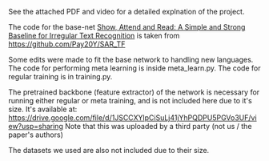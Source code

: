 See the attached PDF and video for a detailed explnation of the project.

The code for the base-net [Show, Attend and Read: A Simple and Strong Baseline for Irregular Text Recognition](https://arxiv.org/pdf/1811.00751.pdf) is taken from https://github.com/Pay20Y/SAR_TF

Some edits were made to fit the base network to handling new languages. The code for performing meta learning is inside meta_learn.py. The code for regular training is in training.py.

The pretrained backbone (feature extractor) of the network is necessary for running either regular or meta training, and is not included here due to it's size. It's available at:
https://drive.google.com/file/d/1JSCCXYlpCiSuLj41jYhPQDPU5PGVo3UF/view?usp=sharing
Note that this was uploaded by a third party (not us / the paper's authors)

The datasets we used are also not included due to their size.
